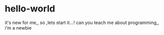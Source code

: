 # hello-world
it's new for me,, so ,lets start it...!
can you teach me about programming,, i'm a newbie
